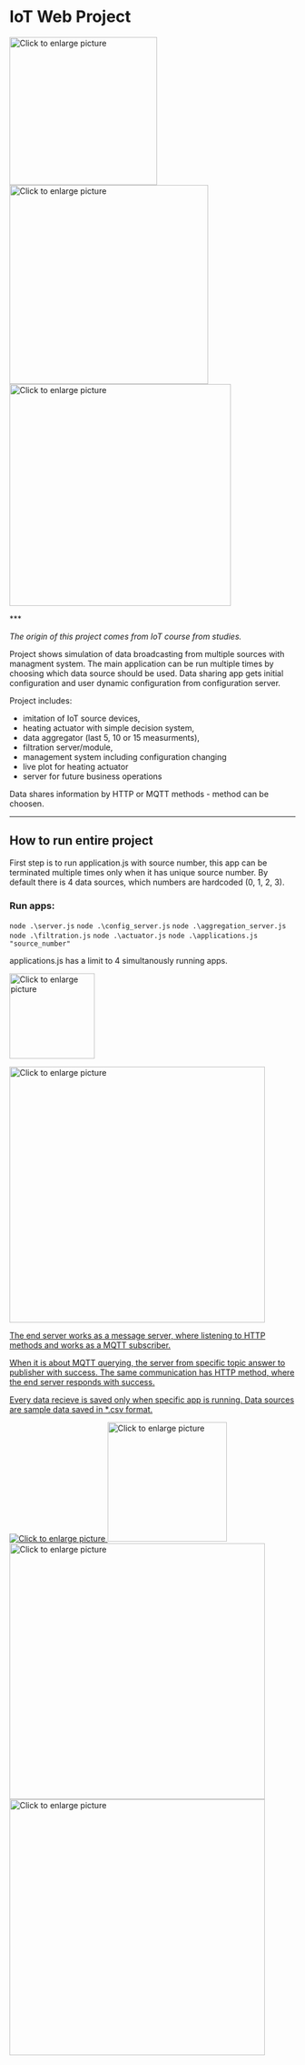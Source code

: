 # IoT Web Project


<p float="left">
<img src="https://drive.google.com/uc?export=view&id=1lgi-5kDmeRUAlT5tpK20JEu2TMlDMZT1" style="width: 260px; max-width: 100%; height: auto; float: left" title="Click to enlarge picture" />

<img src="https://drive.google.com/uc?export=view&id=1Ezyh988HI2Uy9DfDKvC9F8ekmXHuklcm" style="width: 350px; max-width: 100%; height: auto" title="Click to enlarge picture" />

<img src="https://drive.google.com/uc?export=view&id=1M88MJGe-f3DaweMuqS9QRcg9n6ZqKPgi" style="width: 390px; max-width: 100%; height: auto" title="Click to enlarge picture" />
</p>
***

*The origin of this project comes from IoT course from studies.*

Project shows simulation of data broadcasting from multiple sources with managment system.
The main application can be run multiple times by choosing which data source should be used.
Data sharing app gets initial configuration and user dynamic configuration from configuration server.

Project includes:
- imitation of IoT source devices, 
- heating actuator with simple decision system,
- data aggregator (last 5, 10 or 15 measurments),
- filtration server/module,
- management system including configuration changing
- live plot for heating actuator
- server for future business operations

Data shares information by HTTP or MQTT methods - method can be choosen.

***
## How to run entire project
First step is to run application.js with source number, this app can be terminated multiple times only when it has unique source number.
By default there is 4 data sources, which numbers are hardcoded (0, 1, 2, 3).

### Run apps:

`node .\server.js`
`node .\config_server.js`
`node .\aggregation_server.js`
`node .\filtration.js`
`node .\actuator.js`
`node .\applications.js "source_number"`

applications.js has a limit to 4 simultanously running apps.

<a href="https://drive.google.com/uc?export=view&id=16LCB_b0589f_yqCEJTSgMzjHY_PUno_z"><img src="https://drive.google.com/uc?export=view&id=16LCB_b0589f_yqCEJTSgMzjHY_PUno_z" style="width: 150px; max-width: 100%; height: auto" title="Click to enlarge picture" />

<a href="https://drive.google.com/uc?export=view&id=1qIpszyFHh7G4eVImk8zGOhxYy-h3XxI6"><img src="https://drive.google.com/uc?export=view&id=1qIpszyFHh7G4eVImk8zGOhxYy-h3XxI6" style="width: 450px; max-width: 100%; height: auto" title="Click to enlarge picture" />

The end server works as a message server, where listening to HTTP methods and works as a MQTT subscriber.

When it is about MQTT querying, the server from specific topic answer to publisher with success.
The same communication has HTTP method, where the end server responds with success.

Every data recieve is saved only when specific app is running.
Data sources are sample data saved in *.csv format.

<p float="left">

<img src="https://drive.google.com/uc?export=view&id=1bCdwuaQ6zlQkroDxuY8zl379jkgj5_LP" style="max-width: 100%; height: auto" title="Click to enlarge picture" />

<img src="https://drive.google.com/uc?export=view&id=1ijaVQPjPxc8qfwWEMACC9-bX2Rc-EDH1" style="width: 210px; max-width: 100%; height: auto" title="Click to enlarge picture" />

<img src="https://drive.google.com/uc?export=view&id=1trdP1E72MAwyTq-Ozmjq9evRf90XGaQG" style="width: 450px; max-width: 100%; height: auto" title="Click to enlarge picture" />

<img src="https://drive.google.com/uc?export=view&id=1wmwJdKijI0GzG73GnUbrbhbh8hU61t1I" style="width: 450px; max-width: 100%; height: auto" title="Click to enlarge picture" />


</p>
